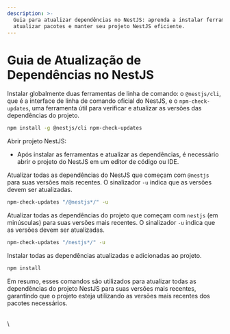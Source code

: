 ```yaml
---
description: >-
  Guia para atualizar dependências no NestJS: aprenda a instalar ferramentas,
  atualizar pacotes e manter seu projeto NestJS eficiente.
---
```


# Guia de Atualização de Dependências no NestJS

Instalar globalmente duas ferramentas de linha de comando: o `@nestjs/cli`, que é a interface de linha de comando oficial do NestJS, e o `npm-check-updates`, uma ferramenta útil para verificar e atualizar as versões das dependências do projeto.

```bash
npm install -g @nestjs/cli npm-check-updates
```

Abrir projeto NestJS:&#x20;

* Após instalar as ferramentas e atualizar as dependências, é necessário abrir o projeto do NestJS em um editor de código ou IDE.

Atualizar todas as dependências do NestJS que começam com `@nestjs` para suas versões mais recentes. O sinalizador `-u` indica que as versões devem ser atualizadas.

```bash
npm-check-updates "/@nestjs*/" -u
```

Atualizar todas as dependências do projeto que começam com `nestjs` (em minúsculas) para suas versões mais recentes. O sinalizador `-u` indica que as versões devem ser atualizadas.

```bash
npm-check-updates "/nestjs*/" -u
```

Instalar todas as dependências atualizadas e adicionadas ao projeto.

```bash
npm install
```

Em resumo, esses comandos são utilizados para atualizar todas as dependências do projeto NestJS para suas versões mais recentes, garantindo que o projeto esteja utilizando as versões mais recentes dos pacotes necessários.

\
\
